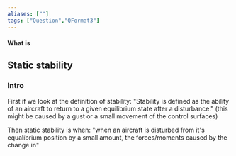 ```yaml
---
aliases: [""]
tags: ["Question","QFormat3"]
---
```


#### What is
## Static stability
### Intro
First if we look at the definition of stability: "Stability is defined as the ability of an aircraft to return to a given equilibrium state after a disturbance." (this might be caused by a gust or a small movement of the control surfaces)

Then static stability is when: "when an aircraft is disturbed from it's equalibrium position by a small amount, the forces/moments caused by the change in"